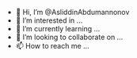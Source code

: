 - 👋 Hi, I’m @AsliddinAbdumannonov
- 👀 I’m interested in ...
- 🌱 I’m currently learning ...
- 💞️ I’m looking to collaborate on ...
- 📫 How to reach me ...

<!---
AsliddinAbdumannonov/AsliddinAbdumannonov is a ✨ special ✨ repository because its `README.md` (this file) appears on your GitHub profile.
You can click the Preview link to take a look at your changes.
--->
